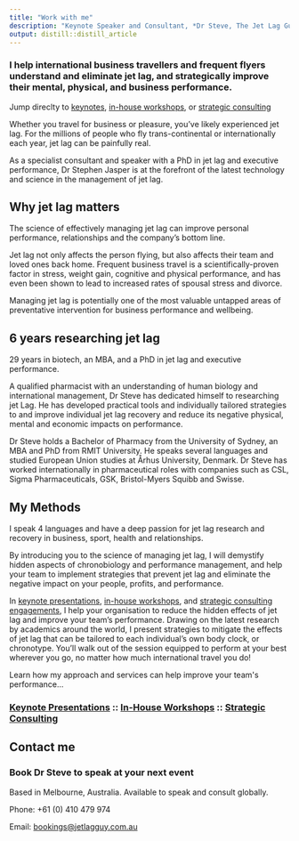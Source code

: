 ```yaml
---
title: "Work with me"
description: "Keynote Speaker and Consultant, *Dr Steve, The Jet Lag Guy*"
output: distill::distill_article
---
```



### I help international business travellers and frequent flyers understand and eliminate jet lag, and strategically improve their mental, physical, and business performance.

Jump direclty to [keynotes](keynotes.html), [in-house workshops](workshops.html), or [strategic consulting](consulting.html)</aside>

Whether you travel for business or pleasure, you’ve likely experienced jet lag. For the millions of people who fly trans-continental or internationally each year, jet lag can be painfully real.

As a specialist consultant and speaker with a PhD in jet lag and executive performance, Dr Stephen Jasper is at the forefront of the latest technology and science in the management of jet lag.

## Why jet lag matters

The science of effectively managing jet lag can improve personal performance, relationships and the company’s bottom line.

Jet lag not only affects the person flying, but also affects their team and loved ones back home. Frequent business travel is a scientifically-proven factor in stress, weight gain, cognitive and physical performance, and has even been shown to lead to increased rates of spousal stress and divorce.

Managing jet lag is potentially one of the most valuable untapped areas of preventative intervention for business performance and wellbeing.

## 6 years researching jet lag

29 years in biotech, an MBA, and a PhD in jet lag and executive performance.

A qualified pharmacist with an understanding of human biology and international management, Dr Steve has dedicated himself to researching jet Lag. He has developed practical tools and individually tailored strategies to and improve individual jet lag recovery and reduce its negative physical, mental and economic impacts on performance.

Dr Steve holds a Bachelor of Pharmacy from the University of Sydney, an MBA and PhD from RMIT University. He speaks several languages and studied European Union studies at Århus University, Denmark. Dr Steve has worked internationally in pharmaceutical roles with companies such as CSL, Sigma Pharmaceuticals, GSK, Bristol-Myers Squibb and Swisse.

## My Methods

I speak 4 languages and have a deep passion for jet lag research and recovery in business, sport, health and relationships.

By introducing you to the science of managing jet lag, I will demystify hidden aspects of chronobiology and performance management, and help your team to implement strategies that prevent jet lag and eliminate the negative impact on your people, profits, and performance.

In [keynote presentations](keynotes.html), [in-house workshops](workshops.html), and [strategic consulting engagements](consulting.html), I help your organisation to reduce the hidden effects of jet lag and improve your team’s performance. Drawing on the latest research by academics around the world, I present strategies to mitigate the effects of jet lag that can be tailored to each individual’s own body clock, or chronotype. You’ll walk out of the session equipped to perform at your best wherever you go, no matter how much international travel you do!

Learn how my approach and services can help improve your team's performance...

### [Keynote Presentations](keynotes.html)  ::  [In-House Workshops](workshops.html)  ::  [Strategic Consulting](consulting.html)

## Contact me

### Book Dr Steve to speak at your next event

Based in Melbourne, Australia.
Available to speak and consult globally.

Phone: +61 (0) 410 479 974

Email: [bookings@jetlagguy.com.au](mailto:bookings@jetlagguy.com.au)
